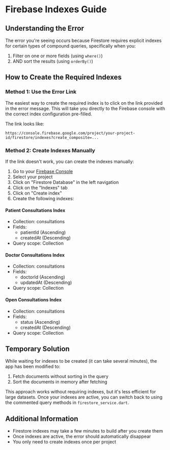 # Firebase Indexes Guide

## Understanding the Error

The error you're seeing occurs because Firestore requires explicit indexes for certain types of compound queries, specifically when you:
1. Filter on one or more fields (using `where()`)
2. AND sort the results (using `orderBy()`)

## How to Create the Required Indexes

### Method 1: Use the Error Link

The easiest way to create the required index is to click on the link provided in the error message. This will take you directly to the Firebase console with the correct index configuration pre-filled.

The link looks like:
```
https://console.firebase.google.com/project/your-project-id/firestore/indexes?create_composite=...
```

### Method 2: Create Indexes Manually

If the link doesn't work, you can create the indexes manually:

1. Go to your [Firebase Console](https://console.firebase.google.com/)
2. Select your project
3. Click on "Firestore Database" in the left navigation
4. Click on the "Indexes" tab
5. Click on "Create index"
6. Create the following indexes:

#### Patient Consultations Index
- Collection: consultations
- Fields:
  - patientId (Ascending)
  - createdAt (Descending)
- Query scope: Collection

#### Doctor Consultations Index
- Collection: consultations
- Fields:
  - doctorId (Ascending)
  - updatedAt (Descending)
- Query scope: Collection

#### Open Consultations Index
- Collection: consultations
- Fields:
  - status (Ascending)
  - createdAt (Descending)
- Query scope: Collection

## Temporary Solution

While waiting for indexes to be created (it can take several minutes), the app has been modified to:

1. Fetch documents without sorting in the query
2. Sort the documents in memory after fetching

This approach works without requiring indexes, but it's less efficient for large datasets. Once your indexes are active, you can switch back to using the commented query methods in `firestore_service.dart`.

## Additional Information

- Firestore indexes may take a few minutes to build after you create them
- Once indexes are active, the error should automatically disappear
- You only need to create indexes once per project
